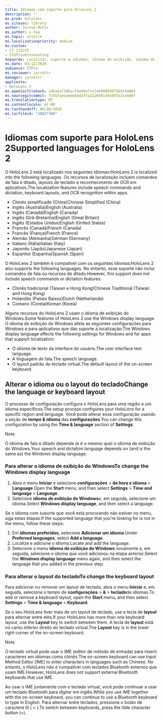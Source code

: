 ```yaml
---
title: Idiomas com suporte para HoloLens 2
description: ''
ms.prod: hololens
ms.sitesec: library
author: Teresa-Motiv
ms.author: v-tea
ms.topic: article
ms.localizationpriority: medium
ms.custom:
- CI 115225
- CSSTroubleshooting
keywords: Localizar, suporte a idiomas, idioma de exibição, idioma do teclado, IME, layout do teclado
ms.date: 03/12/2020
audience: ITPro
ms.reviewer: jarrettr
manager: jarrettr
appliesto:
- HoloLens 2
ms.openlocfilehash: 2dba6af388acf4a90a7ce14490603072bdf4a083
ms.sourcegitcommit: 7c057aeeaeebb4daffa2120491d4e897a31e8d0f
ms.translationtype: MT
ms.contentlocale: pt-BR
ms.lasthandoff: 06/26/2020
ms.locfileid: "10827780"
---
```

# <span data-ttu-id="60637-103">Idiomas com suporte para HoloLens 2</span><span class="sxs-lookup"><span data-stu-id="60637-103">Supported languages for HoloLens 2</span></span>

<span data-ttu-id="60637-104">O HoloLens 2 está localizado nos seguintes idiomas:</span><span class="sxs-lookup"><span data-stu-id="60637-104">HoloLens 2 is localized into the following languages.</span></span> <span data-ttu-id="60637-105">Os recursos de localização incluem comandos de fala e ditado, layouts de teclado e reconhecimento de OCR em aplicativos.</span><span class="sxs-lookup"><span data-stu-id="60637-105">The localization features include speech commands and dictation, keyboard layouts, and OCR recognition within apps.</span></span>

- <span data-ttu-id="60637-106">Chinês simplificado (China)</span><span class="sxs-lookup"><span data-stu-id="60637-106">Chinese Simplified (China)</span></span>
- <span data-ttu-id="60637-107">Inglês (Austrália)</span><span class="sxs-lookup"><span data-stu-id="60637-107">English (Australia)</span></span>
- <span data-ttu-id="60637-108">Inglês (Canadá)</span><span class="sxs-lookup"><span data-stu-id="60637-108">English (Canada)</span></span>
- <span data-ttu-id="60637-109">Inglês (Grã-Bretanha)</span><span class="sxs-lookup"><span data-stu-id="60637-109">English (Great Britain)</span></span>
- <span data-ttu-id="60637-110">Inglês (Estados Unidos)</span><span class="sxs-lookup"><span data-stu-id="60637-110">English (United States)</span></span>
- <span data-ttu-id="60637-111">Francês (Canadá)</span><span class="sxs-lookup"><span data-stu-id="60637-111">French (Canada)</span></span>
- <span data-ttu-id="60637-112">Francês (França)</span><span class="sxs-lookup"><span data-stu-id="60637-112">French (France)</span></span>
- <span data-ttu-id="60637-113">Alemão (Alemanha)</span><span class="sxs-lookup"><span data-stu-id="60637-113">German (Germany)</span></span>
- <span data-ttu-id="60637-114">Italiano (Itália)</span><span class="sxs-lookup"><span data-stu-id="60637-114">Italian (Italy)</span></span>
- <span data-ttu-id="60637-115">Japonês (Japão)</span><span class="sxs-lookup"><span data-stu-id="60637-115">Japanese (Japan)</span></span>
- <span data-ttu-id="60637-116">Espanhol (Espanha)</span><span class="sxs-lookup"><span data-stu-id="60637-116">Spanish (Spain)</span></span>

<span data-ttu-id="60637-117">O HoloLens 2 também é compatível com os seguintes idiomas:</span><span class="sxs-lookup"><span data-stu-id="60637-117">HoloLens 2 also supports the following languages.</span></span> <span data-ttu-id="60637-118">No entanto, esse suporte não inclui comandos de fala ou recursos de ditado.</span><span class="sxs-lookup"><span data-stu-id="60637-118">However, this support does not include speech commands or dictation features.</span></span>

- <span data-ttu-id="60637-119">Chinês tradicional (Taiwan e Hong Kong)</span><span class="sxs-lookup"><span data-stu-id="60637-119">Chinese Traditional (Taiwan and Hong Kong)</span></span>
- <span data-ttu-id="60637-120">Holandês (Países Baixos)</span><span class="sxs-lookup"><span data-stu-id="60637-120">Dutch (Netherlands)</span></span>
- <span data-ttu-id="60637-121">Coreano (Coreia)</span><span class="sxs-lookup"><span data-stu-id="60637-121">Korean (Korea)</span></span>

<span data-ttu-id="60637-122">Alguns recursos do HoloLens 2 usam o idioma de exibição do Windows.</span><span class="sxs-lookup"><span data-stu-id="60637-122">Some features of HoloLens 2 use the Windows display language.</span></span> <span data-ttu-id="60637-123">O idioma de exibição do Windows afeta as seguintes configurações para Windows e para aplicativos que dão suporte à localização:</span><span class="sxs-lookup"><span data-stu-id="60637-123">The Windows display language affects the following settings for Windows and for apps that support localization:</span></span>

- <span data-ttu-id="60637-124">O idioma de texto da interface do usuário.</span><span class="sxs-lookup"><span data-stu-id="60637-124">The user interface text language.</span></span>
- <span data-ttu-id="60637-125">A linguagem de fala.</span><span class="sxs-lookup"><span data-stu-id="60637-125">The speech language.</span></span>
- <span data-ttu-id="60637-126">O layout padrão do teclado virtual.</span><span class="sxs-lookup"><span data-stu-id="60637-126">The default layout of the on-screen keyboard.</span></span>

## <span data-ttu-id="60637-127">Alterar o idioma ou o layout do teclado</span><span class="sxs-lookup"><span data-stu-id="60637-127">Change the language or keyboard layout</span></span>

<span data-ttu-id="60637-128">O processo de configuração configura o HoloLens para uma região e um idioma específicos.</span><span class="sxs-lookup"><span data-stu-id="60637-128">The setup process configures your HoloLens for a specific region and language.</span></span> <span data-ttu-id="60637-129">Você pode alterar essa configuração usando a seção de **tempo & idioma** das **configurações**.</span><span class="sxs-lookup"><span data-stu-id="60637-129">You can change this configuration by using the **Time & language** section of **Settings**.</span></span>

> [!NOTE]  
> <span data-ttu-id="60637-130">O idioma de fala e ditado depende (e é o mesmo que) o idioma de exibição do Windows.</span><span class="sxs-lookup"><span data-stu-id="60637-130">Your speech and dictation language depends on (and is the same as) the Windows display language.</span></span>

### <span data-ttu-id="60637-131">Para alterar o idioma de exibição do Windows</span><span class="sxs-lookup"><span data-stu-id="60637-131">To change the Windows display language</span></span>

1. <span data-ttu-id="60637-132">Abra o menu **Iniciar** e selecione **configurações**  >  **de hora e idioma**  >  **Language**.</span><span class="sxs-lookup"><span data-stu-id="60637-132">Open the **Start** menu, and then select **Settings** > **Time and language** > **Language**.</span></span>
2. <span data-ttu-id="60637-133">Selecione **idioma de exibição do Windows**e, em seguida, selecione um idioma.</span><span class="sxs-lookup"><span data-stu-id="60637-133">Select **Windows display language**, and then select a language.</span></span>  

<span data-ttu-id="60637-134">Se o idioma com suporte que você está procurando não estiver no menu, siga estas etapas:</span><span class="sxs-lookup"><span data-stu-id="60637-134">If the supported language that you're looking for is not in the menu, follow these steps:</span></span>  

1. <span data-ttu-id="60637-135">Em **idiomas preferidos**, selecione **Adicionar um idioma**.</span><span class="sxs-lookup"><span data-stu-id="60637-135">Under **Preferred languages**, select **Add a language**.</span></span>
2. <span data-ttu-id="60637-136">Localize e adicione o idioma.</span><span class="sxs-lookup"><span data-stu-id="60637-136">Locate and add the language.</span></span>
3. <span data-ttu-id="60637-137">Selecione o menu **idioma de exibição do Windows** novamente e, em seguida, selecione o idioma que você adicionou na etapa anterior.</span><span class="sxs-lookup"><span data-stu-id="60637-137">Select the **Windows display language** menu again, and then select the language that you added in the previous step.</span></span>

### <span data-ttu-id="60637-138">Para alterar o layout do teclado</span><span class="sxs-lookup"><span data-stu-id="60637-138">To change the keyboard layout</span></span>

<span data-ttu-id="60637-139">Para adicionar ou remover um layout de teclado, abra o menu **Iniciar** e, em seguida, selecione o tempo de **configurações**  >  **&**  >  **teclado**de idiomas.</span><span class="sxs-lookup"><span data-stu-id="60637-139">To add or remove a keyboard layout, open the **Start** menu, and then select **Settings** > **Time & language** > **Keyboard**.</span></span>

<span data-ttu-id="60637-140">Se o seu HoloLens tiver mais de um layout de teclado, use a tecla de **layout** para alternar entre eles.</span><span class="sxs-lookup"><span data-stu-id="60637-140">If your HoloLens has more than one keyboard layout, use the **Layout** key to switch between them.</span></span> <span data-ttu-id="60637-141">A tecla de **layout** está no canto inferior direito do teclado virtual.</span><span class="sxs-lookup"><span data-stu-id="60637-141">The **Layout** key is in the lower right corner of the on-screen keyboard.</span></span>

> [!NOTE]  
> <span data-ttu-id="60637-142">O teclado virtual pode usar o IME (editor de método de entrada) para inserir caracteres em idiomas como chinês.</span><span class="sxs-lookup"><span data-stu-id="60637-142">The on-screen keyboard can use Input Method Editor (IME) to enter characters in languages such as Chinese.</span></span> <span data-ttu-id="60637-143">No entanto, o HoloLens não é compatível com teclados Bluetooth externos que usam IME.</span><span class="sxs-lookup"><span data-stu-id="60637-143">However, HoloLens does not support external Bluetooth keyboards that use IME.</span></span>
>  
> <span data-ttu-id="60637-144">Ao usar o IME juntamente com o teclado virtual, você pode continuar a usar um teclado Bluetooth para digitar em inglês.</span><span class="sxs-lookup"><span data-stu-id="60637-144">While you use IME together with the on-screen keyboard, you can continue to use a Bluetooth keyboard to type in English.</span></span> <span data-ttu-id="60637-145">Para alternar entre teclados, pressione o botão de caractere til ( **~** ).</span><span class="sxs-lookup"><span data-stu-id="60637-145">To switch between keyboards, press the tilde character button (**~**).</span></span>
